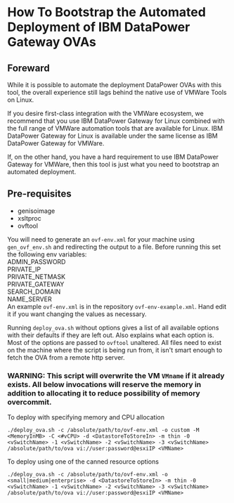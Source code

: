 # How To Bootstrap the Automated Deployment of IBM DataPower Gateway OVAs

## Foreward

While it is possible to automate the deployment DataPower OVAs with this tool, the overall experience still lags behind the native use of VMWare Tools on Linux.

If you desire first-class integration with the VMWare ecosystem, we recommend that you use IBM DataPower Gateway for Linux combined with the full range of VMWare automation tools that are available for Linux. IBM DataPower Gateway for Linux is available under the same license as IBM DataPower Gateway for VMWare.

If, on the other hand, you have a hard requirement to use IBM DataPower Gateway for VMWare, then this tool is just what you need to bootstrap an automated deployment.

## Pre-requisites
* genisoimage
* xsltproc
* ovftool


You will need to generate an `ovf-env.xml` for your machine using `gen_ovf_env.sh` and redirecting the output to a file. Before running this set the following env variables:  
ADMIN_PASSWORD  
PRIVATE_IP  
PRIVATE_NETMASK  
PRIVATE_GATEWAY  
SEARCH_DOMAIN  
NAME_SERVER  
An example `ovf-env.xml` is in the repository `ovf-env-example.xml`. Hand edit it if you want changing the values as necessary.

Running `deploy_ova.sh` without options gives a list of all available options with their defaults if they are left out. Also explains what each option is. Most of the options are passed to `ovftool` unaltered. All files need to exist on the machine where the script is being run from, it isn't smart enough to fetch the OVA from a remote http server.
### WARNING: This script will overwrite the VM `VMname` if it already exists. All below invocations will reserve the memory in addition to allocating it to reduce possibility of memory overcommit.

To deploy with specifying memory and CPU allocation

    ./deploy_ova.sh -c /absolute/path/to/ovf-env.xml -o custom -M <MemoryInMB> -C <#vCPU> -d <DatastoreToStoreIn> -m thin -0 <vSwitchName> -1 <vSwitchName> -2 <vSwitchName> -3 <vSwitchName> /absolute/path/to/ova vi://user:password@esxiIP <VMName>
To deploy using one of the canned resource options

    ./deploy_ova.sh -c /absolute/path/to/ovf-env.xml -o <small|medium|enterprise> -d <DatastoreToStoreIn> -m thin -0 <vSwitchName> -1 <vSwitchName> -2 <vSwitchName> -3 <vSwitchName> /absolute/path/to/ova vi://user:password@esxiIP <VMName>

